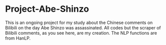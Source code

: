 # Project-Abe-Shinzo
This is an ongoing project for my study about the Chinese comments on Bilibili on the day Abe Shinzo was assassinated. All codes but the scraper of Bilibili comments, as you see here, are my creation. The NLP functions are from HanLP.

